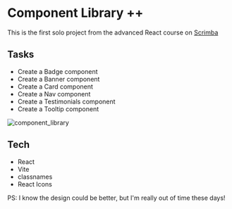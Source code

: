 # Component Library ++

This is the first solo project from the advanced React course on [Scrimba](https://scrimba.com/dashboard#overview)

## Tasks
- Create a Badge component
- Create a Banner component
- Create a Card component
- Create a Nav component
- Create a Testimonials component
- Create a Tooltip component

![component_library](https://github.com/rafaelnacle/component-library/assets/54647722/38ec5ec9-033b-4c05-9d43-a94c0b88369b)

## Tech
- React
- Vite
- classnames
- React Icons

PS: I know the design could be better, but I'm really out of time these days!
